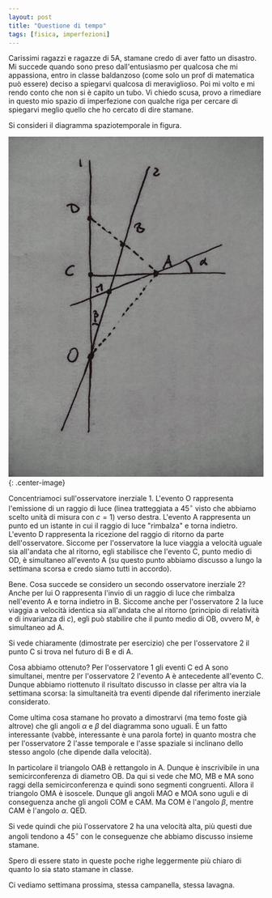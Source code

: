 ```yaml
---
layout: post
title: "Questione di tempo"
tags: [fisica, imperfezioni]
---
```


Carissimi ragazzi e ragazze di 5A, stamane credo di aver fatto un
disastro. Mi succede quando sono preso dall'entusiasmo per qualcosa
che mi appassiona, entro in classe baldanzoso (come solo un prof di
matematica può essere) deciso a spiegarvi qualcosa di
meraviglioso. Poi mi volto e mi rendo conto che non si è capito un
tubo. Vi chiedo scusa, provo a rimediare in questo mio spazio di
imperfezione con qualche riga per cercare di spiegarvi meglio quello
che ho cercato di dire stamane.

Si consideri il diagramma spaziotemporale in figura.


![My helpful screenshot](/images/spaziotempo1.jpg){: .center-image}

Concentriamoci sull'osservatore inerziale 1. L'evento O rappresenta
l'emissione di un raggio di luce (linea tratteggiata a $45^\circ$
visto che abbiamo scelto unità di misura con $c=1$) verso
destra. L'evento A rappresenta un punto ed un istante in cui il raggio
di luce "rimbalza" e torna indietro. L'evento D rappresenta la
ricezione del raggio di ritorno da parte dell'osservatore. Siccome per
l'osservatore la luce viaggia a velocità uguale sia all'andata che al
ritorno, egli stabilisce che l'evento C,
punto medio di OD, è simultaneo all'evento A (su questo punto abbiamo
discusso a lungo la settimana scorsa e credo siamo tutti in accordo).

Bene. Cosa succede se considero un secondo osservatore inerziale 2?
Anche per lui O rappresenta l'invio di un raggio di luce che rimbalza
nell'evento A e torna indietro in B. Siccome anche per l'osservatore 2
la luce viaggia a velocità identica sia all'andata che al ritorno
(principio di relatività e di invarianza di $c$), egli può stabilire
che il punto medio di OB, ovvero M, è simultaneo ad A.

Si vede chiaramente (dimostrate per esercizio) che per l'osservatore 2
il punto C si trova nel futuro di B e di A.

Cosa abbiamo ottenuto? Per l'osservatore 1 gli eventi C ed A sono
simultanei, mentre per l'osservatore 2 l'evento A è antecedente
all'evento C. Dunque abbiamo riottenuto il risultato discusso in
classe per altra via la settimana scorsa: la simultaneità tra eventi
dipende dal riferimento inerziale considerato.

Come ultima cosa stamane ho provato a dimostrarvi (ma temo foste già
altrove) che gli angoli $\alpha$ e $\beta$ del diagramma sono
uguali. È un fatto interessante (vabbè, interessante è una parola
forte) in quanto mostra che per l'osservatore 2 l'asse temporale e
l'asse spaziale si inclinano dello stesso angolo (che dipende dalla
velocità).

In particolare il triangolo OAB è rettangolo in A. Dunque è
inscrivibile in una semicirconferenza di diametro OB. Da qui si vede
che MO, MB e MA sono raggi della semicirconferenza e quindi sono
segmenti congruenti. Allora il triangolo OMA è isoscele. Dunque
gli angoli MAO e MOA sono uguli e di conseguenza anche gli angoli COM
e CAM. Ma COM è l'angolo $\beta$, mentre CAM è l'angolo
$\alpha$. QED.

Si vede quindi che più l'osservatore 2 ha una velocità alta, più
questi due angoli tendono a $45^\circ$ con le conseguenze che abbiamo
discusso insieme stamane.

Spero di essere stato in queste poche righe leggermente più chiaro di
quanto lo sia stato stamane in classe.

Ci vediamo settimana prossima, stessa campanella, stessa lavagna.

